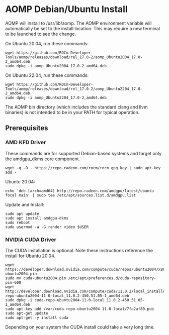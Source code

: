 # AOMP Debian/Ubuntu Install 
AOMP will install to /usr/lib/aomp. The AOMP environment variable will automatically be set to the install location. This may require a new terminal to be launched to see the change.<br>

On Ubuntu 20.04,  run these commands:
```
wget https://github.com/ROCm-Developer-Tools/aomp/releases/download/rel_17.0-2/aomp_Ubuntu2004_17.0-2_amd64.deb
sudo dpkg -i aomp_Ubuntu2004_17.0-2_amd64.deb
```
On Ubuntu 22.04,  run these commands:
```
wget https://github.com/ROCm-Developer-Tools/aomp/releases/download/rel_17.0-2/aomp_Ubuntu2204_17.0-2_amd64.deb
sudo dpkg -i aomp_Ubuntu2204_17.0-2_amd64.deb
```

The AOMP bin directory (which includes the standard clang and llvm binaries) is not intended to be in your PATH for typical operation.

## Prerequisites
### AMD KFD Driver
These commands are for supported Debian-based systems and target only the amdgpu_dkms core component.
```
wget -q -O - https://repo.radeon.com/rocm/rocm.gpg.key | sudo apt-key add -
```
Ubuntu 20.04:
```
echo 'deb [arch=amd64] http://repo.radeon.com/amdgpu/latest/ubuntu focal main' | sudo tee /etc/apt/sources.list.d/amdgpu.list
```
Update and Install:
```
sudo apt update
sudo apt install amdgpu-dkms
sudo reboot
sudo usermod -a -G render video $USER
```
### NVIDIA CUDA Driver
The CUDA installation is optional.
Note these instructions reference the install for Ubuntu 20.04.
```
wget https://developer.download.nvidia.com/compute/cuda/repos/ubuntu2004/x86_64/cuda-ubuntu2004.pin
sudo mv cuda-ubuntu2004.pin /etc/apt/preferences.d/cuda-repository-pin-600
wget http://developer.download.nvidia.com/compute/cuda/11.0.2/local_installers/cuda-repo-ubuntu2004-11-0-local_11.0.2-450.51.05-1_amd64.deb
sudo dpkg -i cuda-repo-ubuntu2004-11-0-local_11.0.2-450.51.05-1_amd64.deb
sudo apt-key add /var/cuda-repo-ubuntu2004-11-0-local/7fa2af80.pub
sudo apt-get update
sudo apt-get -y install cuda
```
Depending on your system the CUDA install could take a very long time.
